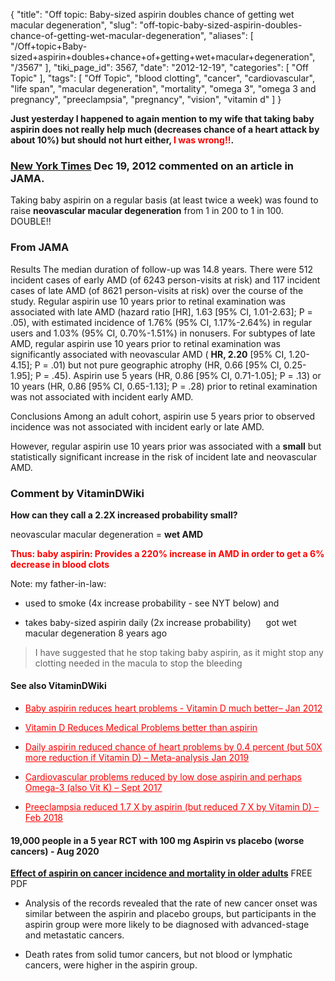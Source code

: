 {
    "title": "Off topic: Baby-sized aspirin doubles chance of getting wet macular degeneration",
    "slug": "off-topic-baby-sized-aspirin-doubles-chance-of-getting-wet-macular-degeneration",
    "aliases": [
        "/Off+topic+Baby-sized+aspirin+doubles+chance+of+getting+wet+macular+degeneration",
        "/3567"
    ],
    "tiki_page_id": 3567,
    "date": "2012-12-19",
    "categories": [
        "Off Topic"
    ],
    "tags": [
        "Off Topic",
        "blood clotting",
        "cancer",
        "cardiovascular",
        "life span",
        "macular degeneration",
        "mortality",
        "omega 3",
        "omega 3 and pregnancy",
        "preeclampsia",
        "pregnancy",
        "vision",
        "vitamin d"
    ]
}


**Just yesterday I happened to again mention to my wife that taking baby aspirin does not really help much (decreases chance of a heart attack by about 10%) but should not hurt either, <span style="color:#F00;">I was wrong!!</span>.** 

### [New York Times](http://well.blogs.nytimes.com/2012/12/18/aspirin-use-tied-to-eye-disorder/) Dec 19, 2012  commented on an article in JAMA.

Taking baby aspirin on a regular basis (at least twice a week) was found to raise  **neovascular macular degeneration**  from 1 in 200 to 1 in 100.  DOUBLE!!

### From JAMA

Results  The median duration of follow-up was 14.8 years. There were 512 incident cases of early AMD (of 6243 person-visits at risk) and 117 incident cases of late AMD (of 8621 person-visits at risk) over the course of the study. Regular aspirin use 10 years prior to retinal examination was associated with late AMD (hazard ratio <span>[HR]</span>, 1.63 <span>[95% CI, 1.01-2.63]</span>; P = .05), with estimated incidence of 1.76% (95% CI, 1.17%-2.64%) in regular users and 1.03% (95% CI, 0.70%-1.51%) in nonusers. For subtypes of late AMD, regular aspirin use 10 years prior to retinal examination was significantly associated with neovascular AMD ( **HR, 2.20**  <span>[95% CI, 1.20-4.15]</span>; P = .01) but not pure geographic atrophy (HR, 0.66 <span>[95% CI, 0.25-1.95]</span>; P = .45). Aspirin use 5 years (HR, 0.86 <span>[95% CI, 0.71-1.05]</span>; P = .13) or 10 years (HR, 0.86 <span>[95% CI, 0.65-1.13]</span>; P = .28) prior to retinal examination was not associated with incident early AMD.

Conclusions  Among an adult cohort, aspirin use 5 years prior to observed incidence was not associated with incident early or late AMD. 

However, regular aspirin use 10 years prior was associated with a  **small**  but statistically significant increase in the risk of incident late and neovascular AMD.

### Comment by VitaminDWiki

 **How can they call a 2.2X increased probability small?** 

neovascular macular degeneration =  **wet AMD** 

 **<span style="color:#F00;">Thus: baby aspirin: Provides a 220% increase in AMD in order to get a 6% decrease in blood clots</span>** 

Note: my father-in-law:

* used to smoke (4x increase probability - see NYT below) and  

* takes baby-sized aspirin daily (2x increase probability)  &nbsp; &nbsp; &nbsp;got wet macular degeneration 8 years ago

> I have suggested that he stop taking baby aspirin, as it might stop any clotting needed in the macula to stop the bleeding

#### See also VitaminDWiki

* <a href="/posts/baby-aspirin-reduces-heart-problems-vitamin-d-much-better" style="color: red; text-decoration: underline;" title="This post/category does not exist yet: Baby aspirin reduces heart problems - Vitamin D much better– Jan 2012">Baby aspirin reduces heart problems - Vitamin D much better– Jan 2012</a>

* <a href="/posts/vitamin-d-reduces-medical-problems-better-than-aspirin" style="color: red; text-decoration: underline;" title="This post/category does not exist yet: Vitamin D Reduces Medical Problems better than aspirin">Vitamin D Reduces Medical Problems better than aspirin</a>

* <a href="/posts/daily-aspirin-reduced-chance-of-heart-problems-by-04-percent-but-50x-more-reduct-d-meta-analysis" style="color: red; text-decoration: underline;" title="This post/category does not exist yet: Daily aspirin reduced chance of heart problems by 0.4 percent (but 50X more reduction if Vitamin D) – Meta-analysis Jan 2019">Daily aspirin reduced chance of heart problems by 0.4 percent (but 50X more reduction if Vitamin D) – Meta-analysis Jan 2019</a>

* <a href="/posts/cardiovascular-problems-reduced-by-low-dose-aspirin-and-perhaps-omega-3-also-vit-k" style="color: red; text-decoration: underline;" title="This post/category does not exist yet: Cardiovascular problems reduced by low dose aspirin and perhaps Omega-3 (also Vit K) – Sept 2017">Cardiovascular problems reduced by low dose aspirin and perhaps Omega-3 (also Vit K) – Sept 2017</a>

* <a href="/posts/preeclampsia-reduced-17-x-by-aspirin-but-reduced-7-x-by-vitamin-d" style="color: red; text-decoration: underline;" title="This post/category does not exist yet: Preeclampsia reduced 1.7 X by aspirin (but reduced 7 X by Vitamin D) – Feb 2018">Preeclampsia reduced 1.7 X by aspirin (but reduced 7 X by Vitamin D) – Feb 2018</a>

#### 19,000 people in a 5 year RCT with 100 mg Aspirin vs placebo (worse cancers) - Aug 2020

 **[Effect of aspirin on cancer incidence and mortality in older adults](https://academic.oup.com/jnci/advance-article/doi/10.1093/jnci/djaa114/5889955%20)** FREE PDF

* Analysis of the records revealed that the rate of new cancer onset was similar between the aspirin and placebo groups, but participants in the aspirin group were more likely to be diagnosed with advanced-stage and metastatic cancers. 

* Death rates from solid tumor cancers, but not blood or lymphatic cancers, were higher in the aspirin group.